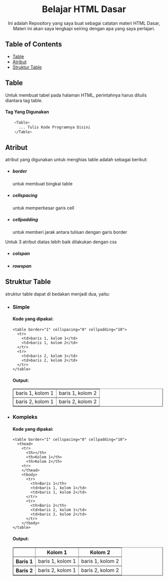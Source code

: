 <p align="center">
    <h1 align="center">Belajar HTML Dasar</h1>
    <p align="center">Ini adalah Repository yang saya buat sebagai catatan materi HTML Dasar, <br> Materi ini akan saya lengkapi seiring dengan apa yang saya perlajari.</p>
  
  ## Table of Contents
  - [Table](#table)
  - [Atribut](#atribut)
  - [Struktur Table](#struktur-Table)

## Table
Untuk membuat tabel pada halaman HTML, perintahnya harus ditulis diantara tag table.

  #### Tag Yang Digunakan
  ```bash
      <Table>
        ... Tulis Kode Programnya Disini
      </Table>
  ```

## Atribut 
atribut yang digunakan untuk menghias table adalah sebagai berikut:
- ##### border
  untuk membuat bingkai table
- ##### cellspacing
  untuk memperbesar garis cell
- ##### cellpadding
  untuk memberi jarak antara tulisan dengan garis border

Untuk 3 atribut diatas lebih baik dilakukan dengan css

- ##### colspan
- ##### rowspan

## Struktur Table

struktur table dapat di bedakan menjadi dua, yaitu:

- ### Simple
  #### Kode yang dipakai:
    
      <table border="1" cellspacing="0" cellpadding="10">
        <tr>
          <td>baris 1, kolom 1</td>
          <td>baris 1, kolom 2</td>
        </tr>
        <tr>
          <td>baris 2, kolom 1</td>
          <td>baris 2, kolom 2</td>
        </tr>
      </table>
    

  #### Output:
    <table border="1" cellspacing="0" cellpadding="10">
        <tr>
          <td>baris 1, kolom 1</td>
          <td>baris 1, kolom 2</td>
        </tr>
        <tr>
          <td>baris 2, kolom 1</td>
          <td>baris 2, kolom 2</td>
        </tr>
      </table>

- ### Kompleks
  #### Kode yang dipakai:
    
      <table border="1" cellspacing="0" cellpadding="10">
        <thead>
          <tr>
            <th></th>
            <th>Kolom 1</th>
            <th>Kolom 2</th>
          <tr>
          </thead>
          <tbody>
            <tr>
              <th>Baris 1</th>
              <td>baris 1, kolom 1</td>
              <td>baris 1, kolom 2</td>
            </tr>
            <tr>
              <th>Baris 2</th>
              <td>baris 2, kolom 1</td>
              <td>baris 2, kolom 2</td>
            </tr>
          </tbody>
      </table>
    

  #### Output:
    <table border="1" cellspacing="0" cellpadding="10">
        <thead>
          <tr>
            <th></th>
            <th>Kolom 1</th>
            <th>Kolom 2</th>
          <tr>
          </thead>
          <tbody>
            <tr>
              <th>Baris 1</th>
              <td>baris 1, kolom 1</td>
              <td>baris 1, kolom 2</td>
            </tr>
            <tr>
              <th>Baris 2</th>
              <td>baris 2, kolom 1</td>
              <td>baris 2, kolom 2</td>
            </tr>
          </tbody>
      </table>